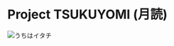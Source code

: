 # Project TSUKUYOMI (月読)

![うちはイタチ](https://dl.dropboxusercontent.com/u/74342673/itachi.jpg "うちはイタチ")